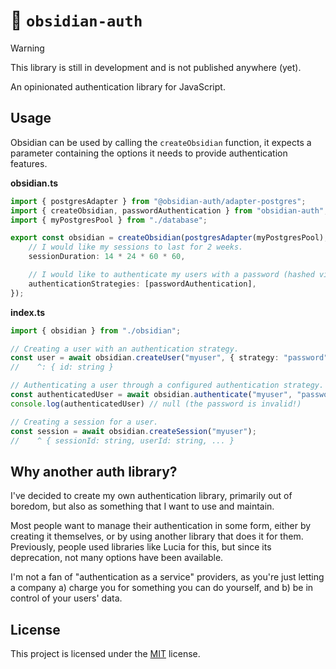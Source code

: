# 👮 `obsidian-auth`

> [!WARNING]
> This library is still in development and is not published anywhere (yet).

An opinionated authentication library for JavaScript.

## Usage

Obsidian can be used by calling the `createObsidian` function, it expects a parameter containing the options it needs
to provide authentication features.

**obsidian.ts**
```ts
import { postgresAdapter } from "@obsidian-auth/adapter-postgres";
import { createObsidian, passwordAuthentication } from "obsidian-auth";
import { myPostgresPool } from "./database";

export const obsidian = createObsidian(postgresAdapter(myPostgresPool), {
    // I would like my sessions to last for 2 weeks.
    sessionDuration: 14 * 24 * 60 * 60,

    // I would like to authenticate my users with a password (hashed via Argon2id).
    authenticationStrategies: [passwordAuthentication],
});
```

**index.ts**
```ts
import { obsidian } from "./obsidian";

// Creating a user with an authentication strategy.
const user = await obsidian.createUser("myuser", { strategy: "password", value: "MySuperSecurePassword" });
//    ^: { id: string }

// Authenticating a user through a configured authentication strategy.
const authenticatedUser = await obsidian.authenticate("myuser", "password", "BadPassword");
console.log(authenticatedUser) // null (the password is invalid!)

// Creating a session for a user.
const session = await obsidian.createSession("myuser");
//    ^ { sessionId: string, userId: string, ... }
```

## Why another auth library?

I've decided to create my own authentication library, primarily out of boredom, but also as something that I want to
use and maintain.

Most people want to manage their authentication in some form, either by creating it themselves, or by using another
library that does it for them. Previously, people used libraries like Lucia for this, but since its deprecation, not
many options have been available.

I'm not a fan of "authentication as a service" providers, as you're just letting a company a) charge you for
something you can do yourself, and b) be in control of your users' data.

## License

This project is licensed under the [MIT](https://choosealicense.com/licenses/mit/) license.
